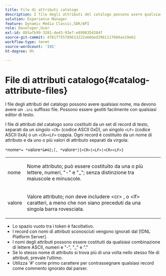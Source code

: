 ```yaml
---
title: File di attributi catalogo
description: I file degli attributi del catalogo possono avere qualsiasi nome, ma devono avere un suffisso di file INI. Possono essere gestiti facilmente con qualsiasi editor di testo.
solution: Experience Manager
feature: Dynamic Media Classic,SDK/API
role: Developer,User
exl-id: 8b5afb99-3201-4e43-93e7-e8998354204f
source-git-commit: 4f81f755789613222a66bed2961117604ae19e62
workflow-type: tm+mt
source-wordcount: '191'
ht-degree: 0%

---
```


# File di attributi catalogo{#catalog-attribute-files}

I file degli attributi del catalogo possono avere qualsiasi nome, ma devono avere un `.ini` suffisso file. Possono essere gestiti facilmente con qualsiasi editor di testo.

I file di attributi del catalogo sono costituiti da un set di record di testo, separati da un singolo `<CR>` (codice ASCII 0xD), un singolo `<LF>` (codice ASCII 0xA) o un `<CR><LF>` coppia. Ogni record è costituito da un nome di attributo e da uno o più valori di attributo separati da virgola:

`*`nome`*= *`valore`*&#42;[, *`valore`*]{<CR>|<LF>|<CR><LF>}`

<table id="simpletable_8454AD549FDA421BA1469CDA44132773"> 
 <tr class="strow"> 
  <td class="stentry"> <p> <span class="codeph"> <span class="varname"> nome </span> </span> </p> </td> 
  <td class="stentry"> <p>Nome attributo; può essere costituito da una o più lettere, numeri, "-" e "_"; senza distinzione tra maiuscole e minuscole. </p> </td> 
 </tr> 
 <tr class="strow"> 
  <td class="stentry"> <p> <span class="codeph"> <span class="varname"> valore </span> </span> </p> </td> 
  <td class="stentry"> <p>Valore attributo; non deve includere <span class="codeph"> &lt;cr&gt; </span>, o <span class="codeph"> &lt;lf&gt; </span> caratteri, a meno che non siano preceduti da una singola barra rovesciata. </p> </td> 
 </tr> 
</table>

* Lo spazio vuoto tra i token è facoltativo.
* I record con nomi di attributi sconosciuti vengono ignorati dal [!DNL Platform Server].
* I nomi degli attributi possono essere costituiti da qualsiasi combinazione di lettere ASCII, numeri e &quot;-&quot;, &quot;_&quot; e &quot;.&quot;
* Se lo stesso nome di attributo si trova più di una volta nello stesso file di attributi, prevale l’ultimo.
* Utilizza &#39;#&#39; come primo carattere per contrassegnare qualsiasi record come commento ignorato dal parser.
